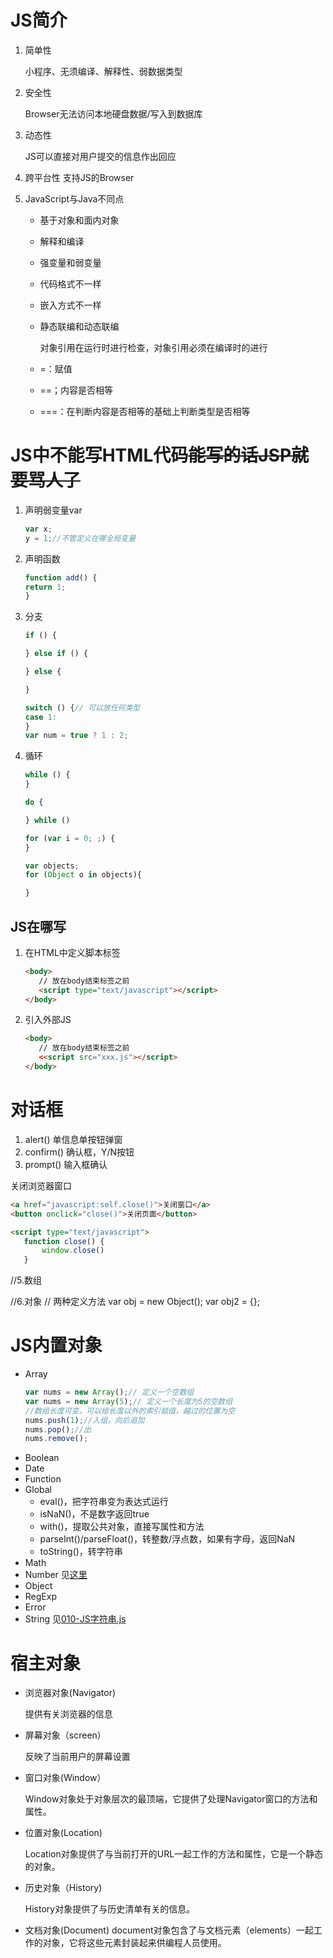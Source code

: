 # JS简介

1. 简单性

   小程序、无须编译、解释性、弱数据类型
2. 安全性

   Browser无法访问本地硬盘数据/写入到数据库
3. 动态性

   JS可以直接对用户提交的信息作出回应
4. 跨平台性
   支持JS的Browser
5. JavaScript与Java不同点
    - 基于对象和面内对象
    - 解释和编译
    - 强变量和弱变量
    - 代码格式不一样
    - 嵌入方式不一样
    - 静态联编和动态联编

      对象引用在运行时进行检查，对象引用必须在编译时的进行
    - =：赋值
    - ==；内容是否相等
    - ===：在判断内容是否相等的基础上判断类型是否相等

# JS中不能写HTML代码~~能写的话JSP就要骂人了~~

1. 声明弱变量var
   ```js
   var x;
   y = 1;//不管定义在哪全局变量
   ```

2. 声明函数
   ```js
   function add() {
   return 1;
   }
   ```
3. 分支
   ``` js
   if () {

   } else if () {

   } else {

   }

   switch () {// 可以放任何类型
   case 1:
   }
   var num = true ? 1 : 2;
   ```
4. 循环
   ``` js
   while () {
   }

   do {

   } while ()

   for (var i = 0; ;) {
   }

   var objects;
   for (Object o in objects){

   }
   ```
    

## JS在哪写
1. 在HTML中定义脚本标签
    ```html
    <body>
       // 放在body结束标签之前
       <script type="text/javascript"></script>
    </body>
    ```
2. 引入外部JS
   ```html
   <body>
      // 放在body结束标签之前
      <<script src="xxx.js"></script>
   </body>
   ```

# 对话框

1. alert() 单信息单按钮弹窗
2. confirm() 确认框，Y/N按钮
3. prompt() 输入框确认

关闭浏览器窗口

   ```html
   <a href="javascript:self.close()">关闭窗口</a>
   <button onclick="close()">关闭页面</button>
   
   <script type="text/javascript">
      function close() {
          window.close()
      }
   ```
//5.数组


//6.对象
// 两种定义方法
var obj = new Object();
var obj2 = {};
# JS内置对象

- Array
   ```js
   var nums = new Array();// 定义一个空数组
   var nums = new Array(5);// 定义一个长度为5的空数组
   //数组长度可变，可以给长度以外的索引赋值，越过的位置为空
   nums.push(1);//入组，向后追加
   nums.pop();//出
   nums.remove();
   ```
- Boolean
- Date
- Function
- Global
   - eval()，把字符串变为表达式运行
   - isNaN()，不是数字返回true
   - with()，提取公共对象，直接写属性和方法
   - parseInt()/parseFloat()，转整数/浮点数，如果有字母，返回NaN
   - toString()，转字符串
- Math
- Number
   见[这里](../../../NOTES/HTML&CSS&JS/03-JS/011-JSNumber.js)
- Object
- RegExp
- Error
- String
   见[010-JS字符串.js](../../../NOTES/HTML&CSS&JS/03-JS/010-JS字符串.js)

# 宿主对象
- 浏览器对象(Navigator)
   
   提供有关浏览器的信息 
- 屏幕对象（screen） 
   
   反映了当前用户的屏幕设置 
- 窗口对象(Window） 
   
   Window对象处于对象层次的最顶端，它提供了处理Navigator窗口的方法和属性。
- 位置对象(Location)

   Location对象提供了与当前打开的URL一起工作的方法和属性，它是一个静态的对象。
- 历史对象（History)

   History对象提供了与历史清单有关的信息。
- 文档对象(Document)
   document对象包含了与文档元素（elements）一起工作的对象，它将这些元素封装起来供编程人员使用。